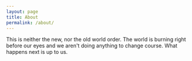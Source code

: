 ```yaml
---
layout: page
title: About
permalink: /about/
---
```


This is neither the new, nor the old world order. The world is burning right before our eyes and we aren't doing anything to change course. What happens next is up to us.
